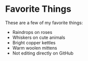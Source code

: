 # Favorite Things

These are a few of my favorite things:


- Raindrops on roses
- Whiskers on cute animals
- Bright copper kettles
- Warm woolen mittens
- Not editing directly on GitHub
